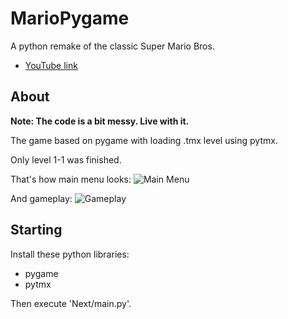 # MarioPygame

A python remake of the classic Super Mario Bros.

* [YouTube link](https://www.youtube.com/watch?v=WCkBDyX0qNI)

## About
**Note: The code is a bit messy. Live with it.**

The game based on pygame with loading .tmx level using pytmx.

Only level 1-1 was finished. 

That's how main menu looks:
![Main Menu](https://github.com/Winter091/MarioPygame/blob/master/Mario.png)

And gameplay:
![Gameplay](https://github.com/Winter091/MarioPygame/blob/master/Mario_gameplay.png)

## Starting
Install these python libraries:
* pygame
* pytmx

 Then execute 'Next/main.py'. 

